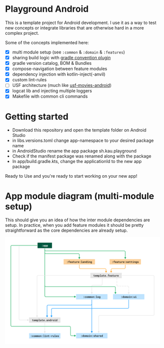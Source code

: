 # Playground Android

This is a template project for Android development. I use it as a way
to test new concepts or integrate libraries that are otherwise hard
in a more complex project.

Some of the concepts implemented here:

- [x] multi module setup (see `:common` & `:domain` & `:features`)
- [x] sharing build logic with [gradle convention plugin](https://docs.gradle.org/current/samples/sample_convention_plugins.html)
- [x] gradle version catalog, BOM & Bundles
- [x] compose-navigation between feature modules
- [x] dependency injection with kotlin-inject(-anvil)
- [x] custom lint-rules
- [ ] USF architecture (much like [usf-movies-android](https://github.com/kaushikgopal/movies-usf-android))
- [x] logcat lib and injecting multiple loggers
- [x] Makefile with common cli commands

# Getting started
- Download this repository and open the template folder on Android Studio
- in libs.versions.toml change app-namespace to your desired package name
- in AndroidStudio rename the app package sh.kau.playground
- Check if the manifest package was renamed along with the package
- In app/build.gradle.kts, change the applicationId to the new app package


Ready to Use and you're ready to start working on your new app!


# App module diagram (multi-module setup)

This should give you an idea of how the inter module dependencies are setup. 
In practice, when you add feature modules it should be pretty straightforward as the
core dependencies are already setup.

![App module diagram](./app-module-diagram.jpg)